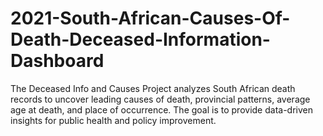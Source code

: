 # 2021-South-African-Causes-Of-Death-Deceased-Information-Dashboard
The Deceased Info and Causes Project analyzes South African death records to uncover leading causes of death, provincial patterns, average age at death, and place of occurrence. The goal is to provide data-driven insights for public health and policy improvement.

